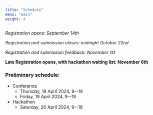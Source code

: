 ```yaml
---
title: "Schedule"
menu: "main"
weight: 4
---
```


*Registration opens: September 14th*

*Registration and submission closes: midnight October 22nd*

*Registration and submission feedback: November 1st*

**Late Registration opens, with hackathon waiting list: November 6th**

### Preliminary schedule:

- Conference
  - Thursday, 18 April 2024, 9--18
  - Friday, 19 April 2024, 9--18
- Hackathon
  - Saturday, 20 April 2024, 9--18

